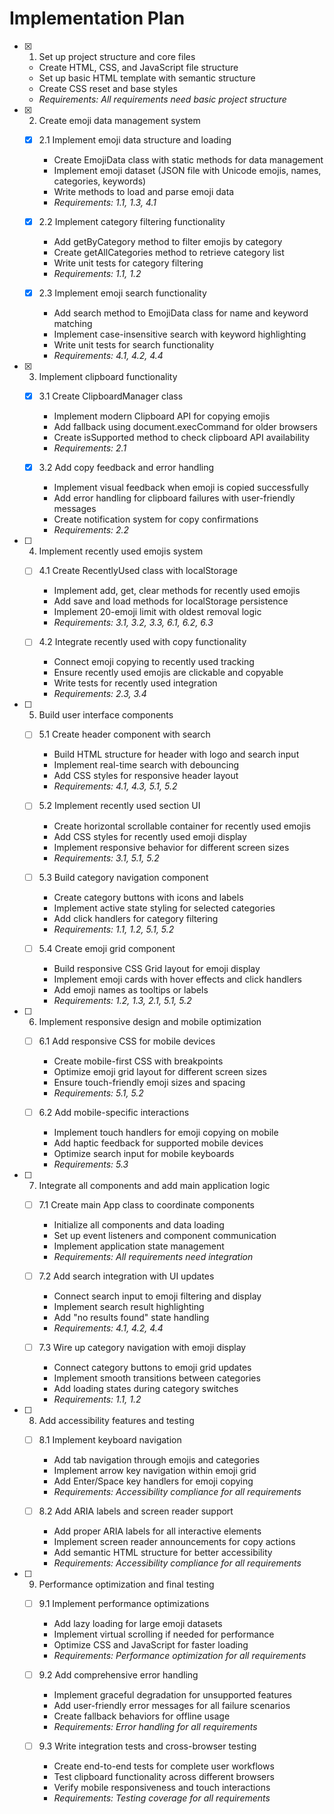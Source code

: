 # Implementation Plan

- [x] 1. Set up project structure and core files





  - Create HTML, CSS, and JavaScript file structure
  - Set up basic HTML template with semantic structure
  - Create CSS reset and base styles
  - _Requirements: All requirements need basic project structure_

- [x] 2. Create emoji data management system




  - [x] 2.1 Implement emoji data structure and loading


    - Create EmojiData class with static methods for data management
    - Implement emoji dataset (JSON file with Unicode emojis, names, categories, keywords)
    - Write methods to load and parse emoji data
    - _Requirements: 1.1, 1.3, 4.1_

  - [x] 2.2 Implement category filtering functionality


    - Add getByCategory method to filter emojis by category
    - Create getAllCategories method to retrieve category list
    - Write unit tests for category filtering
    - _Requirements: 1.1, 1.2_

  - [x] 2.3 Implement emoji search functionality


    - Add search method to EmojiData class for name and keyword matching
    - Implement case-insensitive search with keyword highlighting
    - Write unit tests for search functionality
    - _Requirements: 4.1, 4.2, 4.4_

- [x] 3. Implement clipboard functionality




  - [x] 3.1 Create ClipboardManager class


    - Implement modern Clipboard API for copying emojis
    - Add fallback using document.execCommand for older browsers
    - Create isSupported method to check clipboard API availability
    - _Requirements: 2.1_

  - [x] 3.2 Add copy feedback and error handling


    - Implement visual feedback when emoji is copied successfully
    - Add error handling for clipboard failures with user-friendly messages
    - Create notification system for copy confirmations
    - _Requirements: 2.2_

- [ ] 4. Implement recently used emojis system
  - [ ] 4.1 Create RecentlyUsed class with localStorage
    - Implement add, get, clear methods for recently used emojis
    - Add save and load methods for localStorage persistence
    - Implement 20-emoji limit with oldest removal logic
    - _Requirements: 3.1, 3.2, 3.3, 6.1, 6.2, 6.3_

  - [ ] 4.2 Integrate recently used with copy functionality
    - Connect emoji copying to recently used tracking
    - Ensure recently used emojis are clickable and copyable
    - Write tests for recently used integration
    - _Requirements: 2.3, 3.4_

- [ ] 5. Build user interface components
  - [ ] 5.1 Create header component with search
    - Build HTML structure for header with logo and search input
    - Implement real-time search with debouncing
    - Add CSS styles for responsive header layout
    - _Requirements: 4.1, 4.3, 5.1, 5.2_

  - [ ] 5.2 Implement recently used section UI
    - Create horizontal scrollable container for recently used emojis
    - Add CSS styles for recently used emoji display
    - Implement responsive behavior for different screen sizes
    - _Requirements: 3.1, 5.1, 5.2_

  - [ ] 5.3 Build category navigation component
    - Create category buttons with icons and labels
    - Implement active state styling for selected categories
    - Add click handlers for category filtering
    - _Requirements: 1.1, 1.2, 5.1, 5.2_

  - [ ] 5.4 Create emoji grid component
    - Build responsive CSS Grid layout for emoji display
    - Implement emoji cards with hover effects and click handlers
    - Add emoji names as tooltips or labels
    - _Requirements: 1.2, 1.3, 2.1, 5.1, 5.2_

- [ ] 6. Implement responsive design and mobile optimization
  - [ ] 6.1 Add responsive CSS for mobile devices
    - Create mobile-first CSS with breakpoints
    - Optimize emoji grid layout for different screen sizes
    - Ensure touch-friendly emoji sizes and spacing
    - _Requirements: 5.1, 5.2_

  - [ ] 6.2 Add mobile-specific interactions
    - Implement touch handlers for emoji copying on mobile
    - Add haptic feedback for supported mobile devices
    - Optimize search input for mobile keyboards
    - _Requirements: 5.3_

- [ ] 7. Integrate all components and add main application logic
  - [ ] 7.1 Create main App class to coordinate components
    - Initialize all components and data loading
    - Set up event listeners and component communication
    - Implement application state management
    - _Requirements: All requirements need integration_

  - [ ] 7.2 Add search integration with UI updates
    - Connect search input to emoji filtering and display
    - Implement search result highlighting
    - Add "no results found" state handling
    - _Requirements: 4.1, 4.2, 4.4_

  - [ ] 7.3 Wire up category navigation with emoji display
    - Connect category buttons to emoji grid updates
    - Implement smooth transitions between categories
    - Add loading states during category switches
    - _Requirements: 1.1, 1.2_

- [ ] 8. Add accessibility features and testing
  - [ ] 8.1 Implement keyboard navigation
    - Add tab navigation through emojis and categories
    - Implement arrow key navigation within emoji grid
    - Add Enter/Space key handlers for emoji copying
    - _Requirements: Accessibility compliance for all requirements_

  - [ ] 8.2 Add ARIA labels and screen reader support
    - Add proper ARIA labels for all interactive elements
    - Implement screen reader announcements for copy actions
    - Add semantic HTML structure for better accessibility
    - _Requirements: Accessibility compliance for all requirements_

- [ ] 9. Performance optimization and final testing
  - [ ] 9.1 Implement performance optimizations
    - Add lazy loading for large emoji datasets
    - Implement virtual scrolling if needed for performance
    - Optimize CSS and JavaScript for faster loading
    - _Requirements: Performance optimization for all requirements_

  - [ ] 9.2 Add comprehensive error handling
    - Implement graceful degradation for unsupported features
    - Add user-friendly error messages for all failure scenarios
    - Create fallback behaviors for offline usage
    - _Requirements: Error handling for all requirements_

  - [ ] 9.3 Write integration tests and cross-browser testing
    - Create end-to-end tests for complete user workflows
    - Test clipboard functionality across different browsers
    - Verify mobile responsiveness and touch interactions
    - _Requirements: Testing coverage for all requirements_